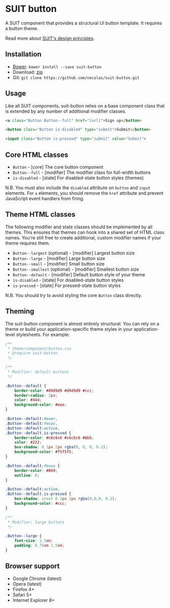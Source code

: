 # SUIT button

A SUIT component that provides a structural UI button template.
It requires a button theme.

Read more about [SUIT's design principles](https://github.com/necolas/suit/).

## Installation

* [Bower](http://bower.io/): `bower install --save suit-button`
* Download: [zip](https://github.com/necolas/suit-button/zipball/master)
* Git: `git clone https://github.com/necolas/suit-button.git`

## Usage

Like all SUIT components, suit-button relies on a base component class that is
extended by any number of additional modifier classes.

```html
<a class="Button Button--full" href="[url]">Sign up</button>

<button class="Button is-disabled" type="submit">Submit</button>

<input class="Button is-pressed" type="submit" value="Submit">
```

## Core HTML classes

* `Button` - [core] The core button component
* `Button--full` - [modifier] The modifier class for full-width buttons
* `is-disabled` - [state] For disabled-state button styles (themes)

N.B. You must also include the `disabled` attribute on `button` and `input`
elements. For `a` elements, you should remove the `href` attribute and prevent
JavaScript event handlers from firing.

## Theme HTML classes

The following modifier and state classes should be implemented by all themes.
This ensures that themes can hook into a shared set of HTML class names. You're
still free to create additional, custom modifier names if your theme requires
them.

* `Button--largest` (optional) - [modifier] Largest button size
* `Button--large` - [modifier] Large button size
* `Button--small` - [modifier] Small button size
* `Button--smallest` (optional) - [modifier] Smallest button size
* `Button--default` - [modifier] Default button style of your theme
* `is-disabled` - [state] For disabled-state button styles
* `is-pressed` - [state] For pressed-state button styles

N.B. You should try to avoid styling the core `Button` class directly.

## Theming

The suit-button component is almost entirely structural. You can rely on a
theme or build your application-specific theme styles in your application-level
stylesheets. For example:

```css
/**
 * theme/component/button.css
 * @require suit-button
 */

/**
 * Modifier: default buttons
 */

.Button--default {
    border-color: #d9d9d9 #d9d9d9 #ccc;
    border-radius: 2px;
    color: #444;
    background-color: #eee;
}

.Button--default:hover,
.Button--default:focus,
.Button--default:active,
.Button--default.is-pressed {
    border-color: #c6c6c6 #c6c6c6 #bbb;
    color: #222;
    box-shadow: 0 1px 2px rgba(0, 0, 0, 0.2);
    background-color: #f5f5f5;
}

.Button--default:focus {
    border-color: #069;
    outline: 0;
}

.Button--default:active,
.Button--default.is-pressed {
    box-shadow: inset 0 1px 2px rgba(0,0,0, 0.2);
    background-color: #ccc;
}

/**
 * Modifier: large buttons
 */

.Button--large {
    font-size: 1.5em;
    padding: 0.75em 1.5em;
}
```

## Browser support

* Google Chrome (latest)
* Opera (latest)
* Firefox 4+
* Safari 5+
* Internet Explorer 8+
